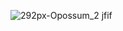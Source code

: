 ![292px-Opossum_2 jfif](https://github.com/user-attachments/assets/2187e234-5aa2-4f73-bad6-02c64452d912)
